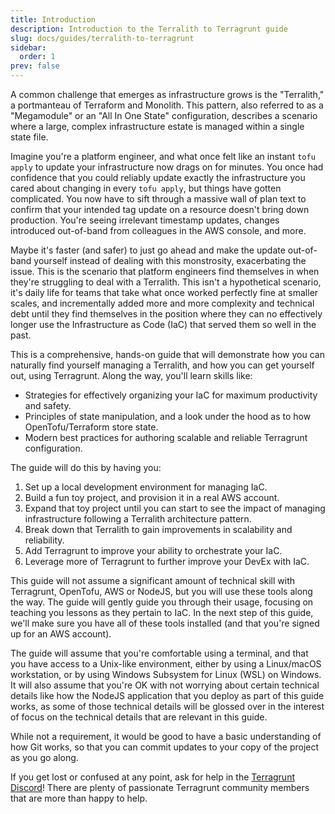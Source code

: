 ```yaml
---
title: Introduction
description: Introduction to the Terralith to Terragrunt guide
slug: docs/guides/terralith-to-terragrunt
sidebar:
  order: 1
prev: false
---
```


A common challenge that emerges as infrastructure grows is the "Terralith," a portmanteau of Terraform and Monolith. This pattern, also referred to as a "Megamodule" or an "All In One State" configuration, describes a scenario where a large, complex infrastructure estate is managed within a single state file.

Imagine you're a platform engineer, and what once felt like an instant `tofu apply` to update your infrastructure now drags on for minutes. You once had confidence that you could reliably update exactly the infrastructure you cared about changing in every `tofu apply`, but things have gotten complicated. You now have to sift through a massive wall of plan text to confirm that your intended tag update on a resource doesn't bring down production. You're seeing irrelevant timestamp updates, changes introduced out-of-band from colleagues in the AWS console, and more.

Maybe it's faster (and safer) to just go ahead and make the update out-of-band yourself instead of dealing with this monstrosity, exacerbating the issue. This is the scenario that platform engineers find themselves in when they're struggling to deal with a Terralith. This isn't a hypothetical scenario, it's daily life for teams that take what once worked perfectly fine at smaller scales, and incrementally added more and more complexity and technical debt until they find themselves in the position where they can no effectively longer use the Infrastructure as Code (IaC) that served them so well in the past.

This is a comprehensive, hands-on guide that will demonstrate how you can naturally find yourself managing a Terralith, and how you can get yourself out, using Terragrunt. Along the way, you'll learn skills like:

- Strategies for effectively organizing your IaC for maximum productivity and safety.
- Principles of state manipulation, and a look under the hood as to how OpenTofu/Terraform store state.
- Modern best practices for authoring scalable and reliable Terragrunt configuration.

The guide will do this by having you:

1. Set up a local development environment for managing IaC.
2. Build a fun toy project, and provision it in a real AWS account.
3. Expand that toy project until you can start to see the impact of managing infrastructure following a Terralith architecture pattern.
4. Break down that Terralith to gain improvements in scalability and reliability.
5. Add Terragrunt to improve your ability to orchestrate your IaC.
6. Leverage more of Terragrunt to further improve your DevEx with IaC.

This guide will not assume a significant amount of technical skill with Terragrunt, OpenTofu, AWS or NodeJS, but you will use these tools along the way. The guide will gently guide you through their usage, focusing on teaching you lessons as they pertain to IaC. In the next step of this guide, we'll make sure you have all of these tools installed (and that you're signed up for an AWS account).

The guide will assume that you're comfortable using a terminal, and that you have access to a Unix-like environment, either by using a Linux/macOS workstation, or by using Windows Subsystem for Linux (WSL) on Windows. It will also assume that you're OK with not worrying about certain technical details like how the NodeJS application that you deploy as part of this guide works, as some of those technical details will be glossed over in the interest of focus on the technical details that are relevant in this guide.

While not a requirement, it would be good to have a basic understanding of how Git works, so that you can commit updates to your copy of the project as you go along.

If you get lost or confused at any point, ask for help in the [Terragrunt Discord](https://discord.gg/YENaT9h8jh)! There are plenty of passionate Terragrunt community members that are more than happy to help.
